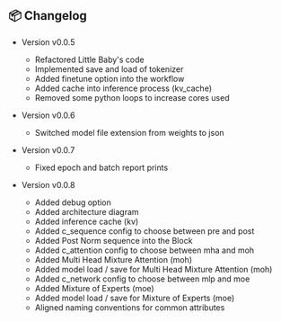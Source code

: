 ## 📦 Changelog

- Version v0.0.5
  - Refactored Little Baby's code
  - Implemented save and load of tokenizer
  - Added finetune option into the workflow
  - Added cache into inference process (kv_cache)
  - Removed some python loops to increase cores used

- Version v0.0.6
  - Switched model file extension from weights to json

- Version v0.0.7
  - Fixed epoch and batch report prints

- Version v0.0.8
  - Added debug option
  - Added architecture diagram
  - Added inference cache (kv)
  - Added c_sequence config to choose between pre and post
  - Added Post Norm sequence into the Block
  - Added c_attention config to choose between mha and moh
  - Added Multi Head Mixture Attention (moh)
  - Added model load / save for Multi Head Mixture Attention (moh)
  - Added c_network config to choose between mlp and moe
  - Added Mixture of Experts (moe)
  - Added model load / save for Mixture of Experts (moe)
  - Aligned naming conventions for common attributes